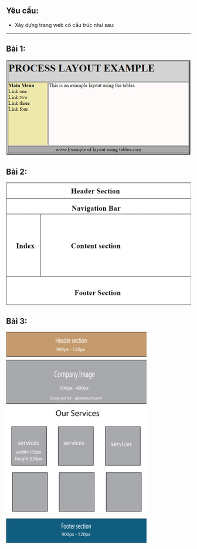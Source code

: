 ## Yêu cầu:

- Xây dựng trang web có cấu trúc như sau:

---

## Bài 1:

![layout 1](https://github.com/NguyenPhamQuocHuy-20130283/20130283_npqh_webHomework/blob/main/assets/lab1_1.png)

## Bài 2:

![layout 2](https://github.com/NguyenPhamQuocHuy-20130283/20130283_npqh_webHomework/blob/main/assets/lab1_2.png)

## Bài 3:

![layout 3](https://github.com/NguyenPhamQuocHuy-20130283/20130283_npqh_webHomework/blob/main/assets/lab1_3.png)

